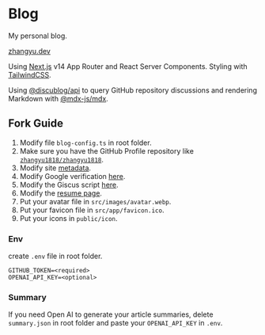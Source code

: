 # Blog

My personal blog.

[zhangyu.dev](zhangyu.dev)

Using [Next.js](https://nextjs.org/) v14 App Router and React Server Components. Styling with [TailwindCSS](https://tailwindcss.com/).

Using [@discublog/api](https://github.com/discublog/api) to query GitHub repository discussions and rendering Markdown with [@mdx-js/mdx](https://github.com/mdx-js/mdx).

## Fork Guide

1. Modify file `blog-config.ts` in root folder.
2. Make sure you have the GitHub Profile repository like [`zhangyu1818/zhangyu1818`](https://github.com/zhangyu1818/zhangyu1818).
3. Modify site [metadata](https://github.com/zhangyu1818/blog/blob/next14/src/app/layout.tsx#L40).
4. Modify Google verification [here](https://github.com/zhangyu1818/blog/blob/next14/src/app/layout.tsx#L65).
5. Modify the Giscus script [here](https://github.com/zhangyu1818/blog/blob/next14/src/components/giscus/index.tsx#L17-L18).
6. Modify the [resume page](https://github.com/zhangyu1818/blog/blob/next14/src/app/resume/page.tsx).
7. Put your avatar file in `src/images/avatar.webp`.
8. Put your favicon file in `src/app/favicon.ico`.
9. Put your icons in `public/icon`.

### Env

create `.env` file in root folder.

```text
GITHUB_TOKEN=<required>
OPENAI_API_KEY=<optional>
```

### Summary

If you need Open AI to generate your article summaries, delete `summary.json` in root folder and paste your `OPENAI_API_KEY` in `.env`.
